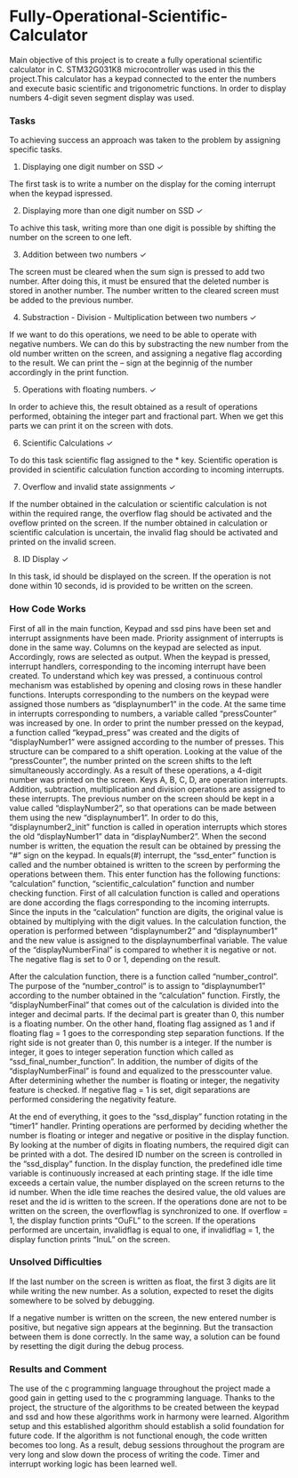 # Fully-Operational-Scientific-Calculator
Main objective of this project is to create a fully operational scientific calculator in C. STM32G031K8 microcontroller was used in this the project.This calculator has a keypad connected to the enter the numbers and execute basic scientific and trigonometric functions. In order to display numbers 4-digit seven segment display was used.

### Tasks

To achieving success an approach was taken to the problem by assigning specific tasks.

1) Displaying one digit number on SSD ✓

The first task is to write a number on the display for the coming interrupt when the keypad ispressed.

2) Displaying more than one digit number on SSD ✓

To achive this task, writing more than one digit is possible by shifting the number on the screen
to one left.

3) Addition between two numbers ✓

The screen must be cleared when the sum sign is pressed to add two number. After doing this,
it must be ensured that the deleted number is stored in another number. The number written to
the cleared screen must be added to the previous number.

4) Substraction - Division - Multiplication between two numbers ✓

If we want to do this operations, we need to be able to operate with negative numbers. We can
do this by substracting the new number from the old number written on the screen, and assigning
a negative flag according to the result. We can print the – sign at the beginnig of the number
accordingly in the print function.

5) Operations with floating numbers. ✓

In order to achieve this, the result obtained as a result of operations performed, obtaining the
integer part and fractional part. When we get this parts we can print it on the screen with dots.

6) Scientific Calculations ✓

To do this task scientific flag assigned to the * key. Scientific operation is provided in scientific
calculation function according to incoming interrupts.

7) Overflow and invalid state assignments ✓

If the number obtained in the calculation or scientific calculation is not within the required
range, the overflow flag should be activated and the oveflow printed on the screen. If the number
obtained in calculation or scientific calculation is uncertain, the invalid flag should be activated
and printed on the invalid screen.

8) ID Display ✓

In this task, id should be displayed on the screen. If the operation is not done within 10 seconds,
id is provided to be written on the screen.

### How Code Works

First of all in the main function, Keypad and ssd pins have been set and interrupt assignments
have been made. Priority assignment of interrupts is done in the same way. Columns on the keypad
are selected as input. Accordingly, rows are selected as output. When the keypad is pressed, interrupt
handlers, corresponding to the incoming interrupt have been created. To understand which key was
pressed, a continuous control mechanism was established by opening and closing rows in these
handler functions. Interupts corresponding to the numbers on the keypad were assigned those
numbers as “displaynumber1” in the code. At the same time in interrupts corresponding to numbers,
a variable called “pressCounter” was increased by one. In order to print the number pressed on the
keypad, a function called “keypad_press” was created and the digits of “displayNumber1” were
assigned according to the number of presses. This structure can be compared to a shift operation.
Looking at the value of the “pressCounter”, the number printed on the screen shifts to the left
simultaneously accordingly. As a result of these operations, a 4-digit number was printed on the
screen. Keys A, B, C, D, are operation interrupts. Addition, subtraction, multiplication and division
operations are assigned to these interrupts. The previous number on the screen should be kept in a
value called “displayNumber2”, so that operations can be made between them using the new
“displaynumber1”. In order to do this, “displaynumber2_init” function is called in operation
interrupts which stores the old “displayNumber1” data in “displayNumber2”. When the second
number is written, the equation the result can be obtained by pressing the “#” sign on the keypad.
In equals(#) interrupt, the “ssd_enter” function is called and the number obtained is written to the
screen by performing the operations between them. This enter function has the following functions:
“calculation” function, “scientific_calculation” function and number checking function. First of all
calculation function is called and operations are done according the flags corresponding to the
incoming interrupts. Since the inputs in the “calculation” function are digits, the original value is
obtained by multiplying with the digit values. In the calculation function, the operation is performed
between “displaynumber2” and “displaynumber1” and the new value is assigned to the
displaynumberfinal variable. The value of the “displayNumberFinal” is compared to whether it is
negative or not. The negative flag is set to 0 or 1, depending on the result.

After the calculation function, there is a function called “number_control”. The purpose of the
“number_control” is to assign to “displaynumber1” according to the number obtained in the
“calculation” function. Firstly, the “displayNumberFinal” that comes out of the calculation is
divided into the integer and decimal parts. If the decimal part is greater than 0, this number is a
floating number. On the other hand, floating flag assigned as 1 and if floating flag = 1 goes to the
corresponding step separation functions. If the right side is not greater than 0, this number is a
integer. If the number is integer, it goes to integer seperation function which called as
“ssd_final_number_function”. In addition, the number of digits of the “displayNumberFinal” is
found and equalized to the presscounter value. After determining whether the number is floating or
integer, the negativity feature is checked. If negative flag = 1 is set, digit separations are performed
considering the negativity feature.

At the end of everything, it goes to the “ssd_display” function rotating in the “timer1” handler.
Printing operations are performed by deciding whether the number is floating or integer and negative
or positive in the display function. By looking at the number of digits in floating numbers, the
required digit can be printed with a dot. The desired ID number on the screen is controlled in the
“ssd_display” function. In the display function, the predefined idle time variable is continuously
increased at each printing stage. If the idle time exceeds a certain value, the number displayed on
the screen returns to the id number. When the idle time reaches the desired value, the old values are
reset and the id is written to the screen. If the operations done are not to be written on the screen,
the overflowflag is synchronized to one. If overflow = 1, the display function prints “OuFL” to the
screen. If the operations performed are uncertain, invalidflag is equal to one, if invalidflag = 1, the
display function prints “InuL” on the screen.

### Unsolved Difficulties

If the last number on the screen is written as float, the first 3 digits are lit while writing the new
number. As a solution, expected to reset the digits somewhere to be solved by debugging.

If a negative number is written on the screen, the new entered number is positive, but negative
sign appears at the beginning. But the transaction between them is done correctly. In the same
way, a solution can be found by resetting the digit during the debug process.

### Results and Comment

The use of the c programming language throughout the project made a good gain in
getting used to the c programming language. Thanks to the project, the structure of the
algorithms to be created between the keypad and ssd and how these algorithms work in harmony
were learned. Algorithm setup and this established algorithm should establish a solid foundation
for future code. If the algorithm is not functional enough, the code written becomes too long.
As a result, debug sessions throughout the program are very long and slow down the process of
writing the code. Timer and interrupt working logic has been learned well.
